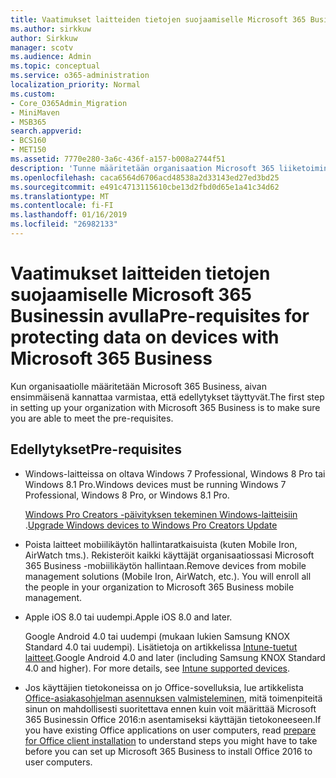 ```yaml
---
title: Vaatimukset laitteiden tietojen suojaamiselle Microsoft 365 Businessin avulla
ms.author: sirkkuw
author: Sirkkuw
manager: scotv
ms.audience: Admin
ms.topic: conceptual
ms.service: o365-administration
localization_priority: Normal
ms.custom:
- Core_O365Admin_Migration
- MiniMaven
- MSB365
search.appverid:
- BCS160
- MET150
ms.assetid: 7770e280-3a6c-436f-a157-b008a2744f51
description: 'Tunne määritetään organisaation Microsoft 365 liiketoiminnan vaatimukset. '
ms.openlocfilehash: caca6564d6706acd48538a2d33143ed27ed3bd25
ms.sourcegitcommit: e491c4713115610cbe13d2fbd0d65e1a41c34d62
ms.translationtype: MT
ms.contentlocale: fi-FI
ms.lasthandoff: 01/16/2019
ms.locfileid: "26982133"
---
```

# <a name="pre-requisites-for-protecting-data-on-devices-with-microsoft-365-business"></a><span data-ttu-id="d894a-103">Vaatimukset laitteiden tietojen suojaamiselle Microsoft 365 Businessin avulla</span><span class="sxs-lookup"><span data-stu-id="d894a-103">Pre-requisites for protecting data on devices with Microsoft 365 Business</span></span>

<span data-ttu-id="d894a-104">Kun organisaatiolle määritetään Microsoft 365 Business, aivan ensimmäisenä kannattaa varmistaa, että edellytykset täyttyvät.</span><span class="sxs-lookup"><span data-stu-id="d894a-104">The first step in setting up your organization with Microsoft 365 Business is to make sure you are able to meet the pre-requisites.</span></span>
  
## <a name="pre-requisites"></a><span data-ttu-id="d894a-105">Edellytykset</span><span class="sxs-lookup"><span data-stu-id="d894a-105">Pre-requisites</span></span>

- <span data-ttu-id="d894a-106">Windows-laitteissa on oltava Windows 7 Professional, Windows 8 Pro tai Windows 8.1 Pro.</span><span class="sxs-lookup"><span data-stu-id="d894a-106">Windows devices must be running Windows 7 Professional, Windows 8 Pro, or Windows 8.1 Pro.</span></span>
    
    <span data-ttu-id="d894a-107">[Windows Pro Creators -päivityksen tekeminen Windows-laitteisiin](upgrade-to-windows-pro-creators-update.md) .</span><span class="sxs-lookup"><span data-stu-id="d894a-107">[Upgrade Windows devices to Windows Pro Creators Update](upgrade-to-windows-pro-creators-update.md)</span></span>
    
- <span data-ttu-id="d894a-p101">Poista laitteet mobiilikäytön hallintaratkaisuista (kuten Mobile Iron, AirWatch tms.). Rekisteröit kaikki käyttäjät organisaatiossasi Microsoft 365 Business -mobiilikäytön hallintaan.</span><span class="sxs-lookup"><span data-stu-id="d894a-p101">Remove devices from mobile management solutions (Mobile Iron, AirWatch, etc.). You will enroll all the people in your organization to Microsoft 365 Business mobile management.</span></span>
    
- <span data-ttu-id="d894a-110">Apple iOS 8.0 tai uudempi.</span><span class="sxs-lookup"><span data-stu-id="d894a-110">Apple iOS 8.0 and later.</span></span>
    
    <span data-ttu-id="d894a-p102">Google Android 4.0 tai uudempi (mukaan lukien Samsung KNOX Standard 4.0 tai uudempi). Lisätietoja on artikkelissa [Intune-tuetut laitteet](https://go.microsoft.com/fwlink/p/?linkid=852307).</span><span class="sxs-lookup"><span data-stu-id="d894a-p102">Google Android 4.0 and later (including Samsung KNOX Standard 4.0 and higher). For more details, see [Intune supported devices](https://go.microsoft.com/fwlink/p/?linkid=852307).</span></span>
    
- <span data-ttu-id="d894a-113">Jos käyttäjien tietokoneissa on jo Office-sovelluksia, lue artikkelista [Office-asiakasohjelman asennuksen valmisteleminen](prepare-for-office-client-deployment.md), mitä toimenpiteitä sinun on mahdollisesti suoritettava ennen kuin voit määrittää Microsoft 365 Businessin Office 2016:n asentamiseksi käyttäjän tietokoneeseen.</span><span class="sxs-lookup"><span data-stu-id="d894a-113">If you have existing Office applications on user computers, read [prepare for Office client installation](prepare-for-office-client-deployment.md) to understand steps you might have to take before you can set up Microsoft 365 Business to install Office 2016 to user computers.</span></span> 
    


